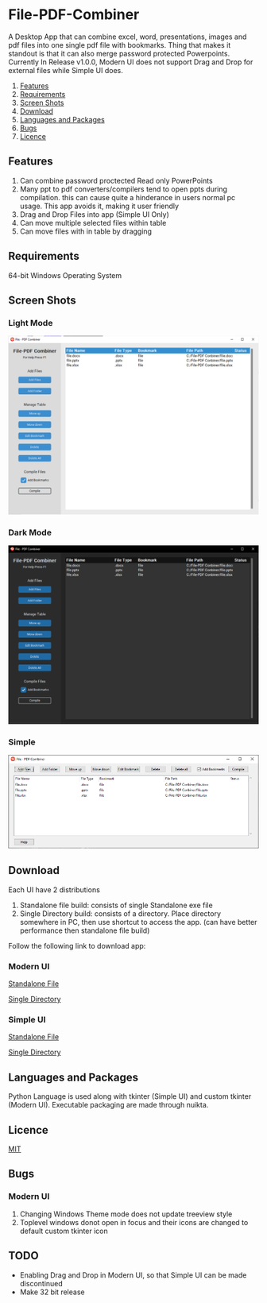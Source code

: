 # File-PDF-Combiner
A Desktop App that can combine excel, word, presentations, images and pdf files into one single pdf file with bookmarks. Thing that makes it standout is that it can also merge password protected Powerpoints. Currently In Release v1.0.0, Modern UI does not support Drag and Drop for external files while Simple UI does.
1. [Features](#features)
2. [Requirements](#requirements)
2. [Screen Shots](#screen-shots)
3. [Download](#download)
4. [Languages and Packages](#languages-and-packages) 
5. [Bugs](#bugs)
6. [Licence](#licence) 

## Features
1. Can combine password proctected Read only PowerPoints
2. Many ppt to pdf converters/compilers tend to open ppts during compilation. this can cause quite a hinderance in users normal pc usage. This app avoids it, making it user friendly 
3. Drag and Drop Files into app (Simple UI Only)
4. Can move multiple selected files within table
5. Can move files with in table by dragging

## Requirements
64-bit Windows Operating System

## Screen Shots
### Light Mode
![Light Mode ScreenShot](https://github.com/OM3R-Nazir/File-PDF-Combiner/blob/main/screenshots/light.png?raw=true)
### Dark Mode
![Dark Mode ScreenShot](https://github.com/OM3R-Nazir/File-PDF-Combiner/blob/main/screenshots/dark.png?raw=true)
### Simple
![Simple UI ScreenShot](https://github.com/OM3R-Nazir/File-PDF-Combiner/blob/main/screenshots/simple.png?raw=true)

## Download
Each UI have 2 distributions
1. Standalone file build: consists of single Standalone exe file
2. Single Directory build: consists of a directory. Place directory somewhere in PC, then use shortcut to access the app. (can have better performance then standalone file build)

Follow the following link to download app:
### Modern UI
[Standalone File](https://drive.google.com/file/d/1P7IhZrIKcxyK99tbJjjTfrIPjo7W-tvz/view?usp=share_link)

[Single Directory](https://drive.google.com/file/d/1r94SZR297Fs46VmmBQBlyT84ZQ7ziQOS/view?usp=share_link)
### Simple UI
[Standalone File](https://drive.google.com/file/d/1dq7Q1CAHapsnegXb5ZZiwN7yLDmvSr4P/view?usp=share_link)

[Single Directory](https://drive.google.com/file/d/1aIX5_UuUPHbfF5NETaTS5e8GBiKvWQXg/view?usp=share_link)

## Languages and Packages
Python Language is used along with tkinter (Simple UI) and custom tkinter (Modern UI). Executable packaging are made through nuikta.

## Licence
[MIT](https://choosealicense.com/licenses/mit/)

## Bugs
### Modern UI
1. Changing Windows Theme mode does not update treeview style
2. Toplevel windows donot open in focus and their icons are changed to default custom tkinter icon

## TODO
- Enabling Drag and Drop in Modern UI, so that Simple UI can be made discontinued
- Make 32 bit release
